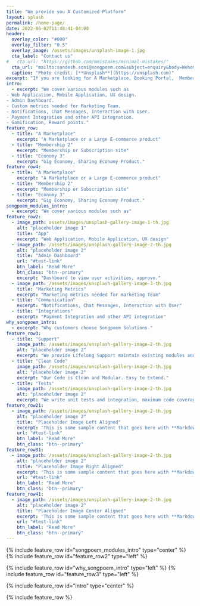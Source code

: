 ```yaml
---
title: "We provide you A Customized Platform"
layout: splash
permalink: /home-page/
date: 2022-06-02T11:48:41-04:00
header:
  overlay_color: "#000"
  overlay_filter: "0.5"
  overlay_image: /assets/images/unsplash-image-1.jpg
  cta_label: "Contact us"
#   cta_url: "https://github.com/mmistakes/minimal-mistakes/"
  cta_url: "mailto:sandesh.soni@songpoem.com&subject=enquiry&body=Wehomepage"
  caption: "Photo credit: [**Unsplash**](https://unsplash.com)"
excerpt: "If you are looking for A Marketplace, Booking Portal,  Membership or Subscription site, SAAS"
intro: 
  - excerpt: "We cover various modules such as
- Web Application, Mobile Application, UX design.
- Admin Dashboard.
- Custom metrics needed for Marketing Team.
- Notifications, Chat Messages, Interaction with User.
- Payment Integration and other API integration.
- Gamification, Reward points."
feature_row:
  - title: "A Marketplace"
    excerpt: "A Marketplace or a Large E-commerce product"
  - title: "Membership 2"
    excerpt: "Membership or Subscription site"
  - title: "Economy 3"
    excerpt: "Gig Economy, Sharing Economy Product."
feature_row4:
  - title: "A Marketplace"
    excerpt: "A Marketplace or a Large E-commerce product"
  - title: "Membership 2"
    excerpt: "Membership or Subscription site"
  - title: "Economy 3"
    excerpt: "Gig Economy, Sharing Economy Product."
songpoem_modules_intro: 
  - excerpt: "We cover various modules such as"
feature_row2:
  - image_path: assets/images/unsplash-gallery-image-1-th.jpg
    alt: "placeholder image 1"
    title: "App"
    excerpt: "Web Application, Mobile Application, UX design"
  - image_path: /assets/images/unsplash-gallery-image-2-th.jpg
    alt: "placeholder image 2"
    title: "Admin Dashboard"
    url: "#test-link"
    btn_label: "Read More"
    btn_class: "btn--primary"
    excerpt: "Dashboard to view user activities, approve."
  - image_path: /assets/images/unsplash-gallery-image-3-th.jpg
    title: "Marketing Metrics"
    excerpt: "Marketing metrics needed for marketing Team"
  - title: "Communication"
    excerpt: "Notifications, Chat Messages, Interaction with User"
  - title: "Integrations"
    excerpt: "Payment Integration and other API integration"
why_songpoem_intro: 
  - excerpt: "Why customers choose Songpoem Solutions."
feature_row3:
  - title: "Support"
    image_path: /assets/images/unsplash-gallery-image-2-th.jpg
    alt: "placeholder image 2"
    excerpt: "We provide Lifelong Support maintain existing modules and future additions."
  - title: "Clean Code"
    image_path: /assets/images/unsplash-gallery-image-2-th.jpg
    alt: "placeholder image 2"
    excerpt: "Our Code is Clean and Modular. Easy to Extend."
  - title: "Tests"
    image_path: /assets/images/unsplash-gallery-image-2-th.jpg
    alt: "placeholder image 2"
    excerpt: "We write unit tests and integration, maximum code coverage."
feature_row21:
  - image_path: /assets/images/unsplash-gallery-image-2-th.jpg
    alt: "placeholder image 2"
    title: "Placeholder Image Left Aligned"
    excerpt: 'This is some sample content that goes here with **Markdown** formatting. Left aligned with `type="left"`'
    url: "#test-link"
    btn_label: "Read More"
    btn_class: "btn--primary"
feature_row31:
  - image_path: /assets/images/unsplash-gallery-image-2-th.jpg
    alt: "placeholder image 2"
    title: "Placeholder Image Right Aligned"
    excerpt: 'This is some sample content that goes here with **Markdown** formatting. Right aligned with `type="right"`'
    url: "#test-link"
    btn_label: "Read More"
    btn_class: "btn--primary"
feature_row41:
  - image_path: /assets/images/unsplash-gallery-image-2-th.jpg
    alt: "placeholder image 2"
    title: "Placeholder Image Center Aligned"
    excerpt: 'This is some sample content that goes here with **Markdown** formatting. Centered with `type="center"`'
    url: "#test-link"
    btn_label: "Read More"
    btn_class: "btn--primary"
---
```


{% include feature_row id="songpoem_modules_intro" type="center" %}
{% include feature_row id="feature_row2" type="left" %}

{% include feature_row id="why_songpoem_intro" type="left" %}
{% include feature_row id="feature_row3" type="left" %}

{% include feature_row id="intro" type="center" %}


{% include feature_row %}
